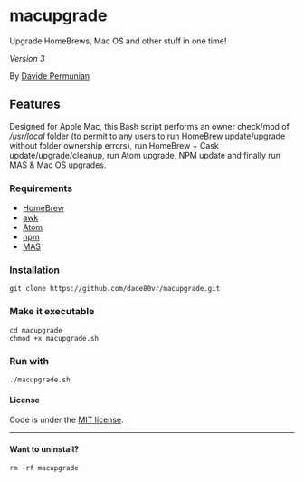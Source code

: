 # macupgrade
Upgrade HomeBrews, Mac OS and other stuff in one time!

*Version 3*

By [Davide Permunian](https://github.com/dade80vr)

## Features

Designed for Apple Mac, this Bash script performs an owner check/mod of _/usr/local_ folder (to permit to any users to run HomeBrew update/upgrade without folder ownership errors), run HomeBrew + Cask update/upgrade/cleanup, run Atom upgrade, NPM update and finally run MAS & Mac OS upgrades.

### Requirements

* [HomeBrew](https://brew.sh/index_it.html)
* [awk](http://brewformulas.org/Awk)
* [Atom](https://atom.io)
* [npm](https://www.npmjs.com)
* [MAS](https://github.com/mas-cli/mas)

### Installation

```shell
git clone https://github.com/dade80vr/macupgrade.git
```

### Make it executable

```shell
cd macupgrade
chmod +x macupgrade.sh
```

### Run with

```shell
./macupgrade.sh
```

#### License

Code is under the [MIT license](LICENSE).

---

#### Want to uninstall?

```shell
rm -rf macupgrade
```
